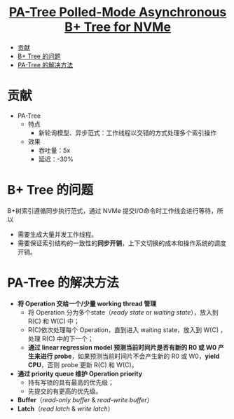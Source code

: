 <h1 align="center"><a href ="https://ieeexplore.ieee.org/document/9101373">PA-Tree Polled-Mode Asynchronous B+ Tree for NVMe</a></h1>

- [贡献](#贡献)
- [B+ Tree 的问题](#b-tree-的问题)
- [PA-Tree 的解决方法](#pa-tree-的解决方法)


# 贡献

* PA-Tree
  * 特点
    * 新轮询模型、异步范式：工作线程以交错的方式处理多个索引操作
  * 效果
    * 吞吐量：5x
    * 延迟：-30%



# B+ Tree 的问题

B+树索引遵循同步执行范式，通过 NVMe 提交I/O命令时工作线会进行等待，所以

* 需要生成大量并发工作线程。
* 需要保证索引结构的一致性的**同步开销**，上下文切换的成本和操作系统的调度开销。



# PA-Tree 的解决方法

* **将 Operation 交给一个/少量 working thread 管理**
  * 将 Operation 分为多个state（*ready state* or *waiting state*），放入到 R(C) 和 W(C) 中；
  * R(C)依次处理每个 Operation，直到进入 waiting state，放入到 W(C) ，处理 R(C) 中的下一个；
  * **通过 linear regression model 预测当前时间片是否有新的 R0 或 W0 产生来进行 probe**，如果预测当前时间片不会产生新的 R0 或 W0，**yield CPU**，否则 probe 更新 R(C) 和 W(C)。
* **通过 priority queue 维护 Operation priority**
  * 持有写锁的具有最高的优先级；
  * 先提交的有更高的优先级。
* **Buffer**（*read-only buffer* & *read-write buffer*）
* **Latch**（*read latch* & *write latch*）


